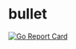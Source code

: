 # bullet
[![Go Report Card](https://goreportcard.com/badge/github.com/pczajkowski/bullet)](https://goreportcard.com/report/github.com/pczajkowski/bullet)
